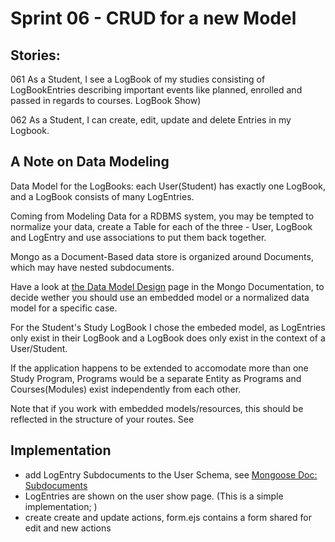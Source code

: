 # Sprint 06 - CRUD for a new Model

## Stories:

061 As a Student, I see a LogBook of my studies consisting of LogBookEntries
 describing important events like planned, enrolled and passed in regards to courses.
 LogBook Show)

062 As a Student, I can create, edit, update and delete Entries in my Logbook.

## A Note on Data Modeling

Data Model for the LogBooks: each User(Student) has exactly one LogBook,
and a LogBook consists of many LogEntries.

Coming from Modeling Data for a RDBMS system, you may be tempted to 
normalize your data, create a Table for each of the three - User, 
LogBook and LogEntry and use associations to put them back together.

Mongo as a Document-Based data store is organized around Documents,
which may have nested subdocuments.

Have a look at [the Data Model Design](https://docs.mongodb.com/manual/core/data-model-design/)
page in the Mongo Documentation, to decide wether you should use an embedded model or a normalized data model for
a specific case.

For the Student's Study LogBook I chose the embeded model, as LogEntries only 
exist in their LogBook and a LogBook does only exist in the context of a User/Student.

If the application happens to be extended to accomodate more than one Study Program,
Programs would be a separate Entity as Programs and Courses(Modules) exist
independently from each other.

Note that if you work with embedded models/resources, this should be 
reflected in the structure of your routes.
See 

## Implementation

- add LogEntry Subdocuments to the User Schema, see [Mongoose Doc: Subdocuments](https://mongoosejs.com/docs/subdocs.html)
- LogEntries are shown on the user show page. 
  (This is a simple implementation; )
- create create and update actions, form.ejs contains a form shared for edit and new actions
